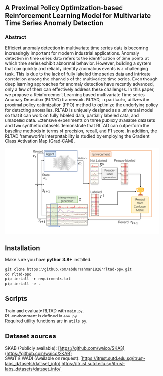 ## A Proximal Policy Optimization-based Reinforcement Learning Model for Multivariate Time Series Anomaly Detection

### Abstract
Efficient anomaly detection in multivariate time series data is becoming increasingly important for modern industrial
applications. Anomaly detection in time series data refers to the identification of time points at which time series exhibit abnormal
behavior. However, building a system that can quickly and reliably identify anomalous events is a challenging task. This is due to the
lack of fully labeled time series data and intricate correlation among the channels of the multivariate time series. Even though deep
learning approaches for anomaly detection have recently advanced, only a few of them can effectively address these challenges. In this
paper, we propose a Reinforcement Learning based multivariate Time series Anomaly Detection (RLTAD) framework. RLTAD, in
particular, utilizes the proximal policy optimization (PPO) method to optimize the underlying policy for detecting anomalies. RLTAD is
uniquely designed as a universal model so that it can work on fully labeled data, partially labeled data, and unlabeled data. Extensive
experiments on three publicly available datasets and two synthetic datasets demonstrate that RLTAD can outperform the baseline
methods in terms of precision, recall, and F1 score. In addition, the RLTAD framework’s interpretability is studied by employing the
Gradient Class Activation Map (Grad-CAM).



<img width="800" src="./imgs/rltad.png" alt="overview" />


## Installation
Make sure you have **python 3.8+** installed.
```
git clone https://github.com/abdurrahman1828/rltad-ppo.git
cd rltad-ppo
pip install -r requirments.txt
pip install -e .
```

## Scripts
Train and evaluate RLTAD with `main.py`. \
RL environment is defined in `env.py`. \
Required utility functions are in `utils.py`.

## Dataset sources
SKAB (Publicly available): [https://github.com/waico/SKAB](https://github.com/waico/SKAB) \
SWaT & WADI (Available on request): [https://itrust.sutd.edu.sg/itrust-labs_datasets/dataset_info](https://itrust.sutd.edu.sg/itrust-labs_datasets/dataset_info/)


